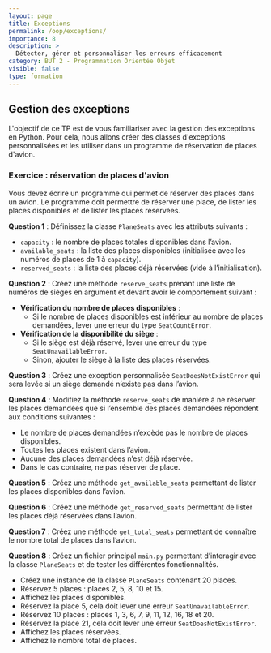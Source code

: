 ```yaml
---
layout: page
title: Exceptions
permalink: /oop/exceptions/
importance: 8
description: >
  Détecter, gérer et personnaliser les erreurs efficacement
category: BUT 2 - Programmation Orientée Objet
visible: false
type: formation
---
```


## Gestion des exceptions

L'objectif de ce TP est de vous familiariser avec la gestion des exceptions en Python. Pour cela, nous allons créer des classes d'exceptions personnalisées et les utiliser dans un programme de réservation de places d'avion.

### Exercice : réservation de places d'avion

Vous devez écrire un programme qui permet de réserver des places dans un avion. Le programme doit permettre de réserver une place, de lister les places disponibles et de lister les places réservées.

**Question 1** : Définissez la classe `PlaneSeats` avec les attributs suivants :

- `capacity` : le nombre de places totales disponibles dans l’avion.
- `available_seats` : la liste des places disponibles (initialisée avec les numéros de places de 1 à `capacity`).
- `reserved_seats` : la liste des places déjà réservées (vide à l’initialisation).

**Question 2** : Créez une méthode `reserve_seats` prenant une liste de numéros de sièges en argument et devant avoir le comportement suivant :

- **Vérification du nombre de places disponibles** :
  - Si le nombre de places disponibles est inférieur au nombre de places demandées, lever une erreur du type `SeatCountError`.
- **Vérification de la disponibilité du siège** :
  - Si le siège est déjà réservé, lever une erreur du type `SeatUnavailableError`.
  - Sinon, ajouter le siège à la liste des places réservées.

**Question 3** : Créez une exception personnalisée `SeatDoesNotExistError` qui sera levée si un siège demandé n’existe pas dans l’avion.

**Question 4** : Modifiez la méthode `reserve_seats` de manière à ne réserver les places demandées que si l’ensemble des places demandées répondent aux conditions suivantes :

- Le nombre de places demandées n’excède pas le nombre de places disponibles.
- Toutes les places existent dans l’avion.
- Aucune des places demandées n’est déjà réservée.
- Dans le cas contraire, ne pas réserver de place.

**Question 5** : Créez une méthode `get_available_seats` permettant de lister les places disponibles dans l’avion.

**Question 6** : Créez une méthode `get_reserved_seats` permettant de lister les places déjà réservées dans l’avion.

**Question 7** : Créez une méthode `get_total_seats` permettant de connaître le nombre total de places dans l’avion.

**Question 8** : Créez un fichier principal `main.py` permettant d’interagir avec la classe `PlaneSeats` et de tester les différentes fonctionnalités.

- Créez une instance de la classe `PlaneSeats` contenant 20 places.
- Réservez 5 places : places 2, 5, 8, 10 et 15.
- Affichez les places disponibles.
- Réservez la place 5, cela doit lever une erreur `SeatUnavailableError`.
- Réservez 10 places : places 1, 3, 6, 7, 9, 11, 12, 16, 18 et 20.
- Réservez la place 21, cela doit lever une erreur `SeatDoesNotExistError`.
- Affichez les places réservées.
- Affichez le nombre total de places.
